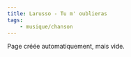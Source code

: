 ```yaml
---
title: Larusso - Tu m' oublieras
tags:
    - musique/chanson
---
```


Page créée automatiquement, mais vide.

